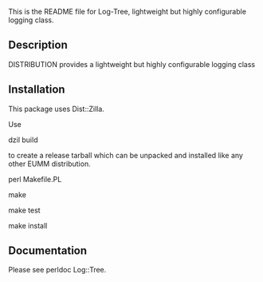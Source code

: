 This is the README file for Log-Tree,
lightweight but highly configurable logging class.

## Description

DISTRIBUTION provides a lightweight but highly configurable logging class

## Installation

This package uses Dist::Zilla.

Use

dzil build

to create a release tarball which can be
unpacked and installed like any other EUMM
distribution.

perl Makefile.PL

make

make test

make install

## Documentation

Please see perldoc Log::Tree.

